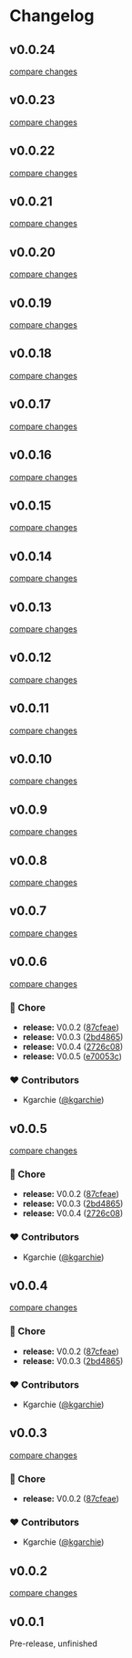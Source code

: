 # Changelog

## v0.0.24

[compare changes](https://github.com/kgarchie/form-builder/compare/v0.0.23...v0.0.24)

## v0.0.23

[compare changes](https://github.com/kgarchie/form-builder/compare/v0.0.22...v0.0.23)

## v0.0.22

[compare changes](https://github.com/kgarchie/form-builder/compare/v0.0.21...v0.0.22)

## v0.0.21

[compare changes](https://github.com/kgarchie/form-builder/compare/v0.0.20...v0.0.21)

## v0.0.20

[compare changes](https://github.com/kgarchie/form-builder/compare/v0.0.19...v0.0.20)

## v0.0.19

[compare changes](https://github.com/kgarchie/form-builder/compare/v0.0.18...v0.0.19)

## v0.0.18

[compare changes](https://github.com/kgarchie/form-builder/compare/v0.0.17...v0.0.18)

## v0.0.17

[compare changes](https://github.com/kgarchie/form-builder/compare/v0.0.16...v0.0.17)

## v0.0.16

[compare changes](https://github.com/kgarchie/form-builder/compare/v0.0.15...v0.0.16)

## v0.0.15

[compare changes](https://github.com/kgarchie/form-builder/compare/v0.0.14...v0.0.15)

## v0.0.14

[compare changes](https://github.com/kgarchie/form-builder/compare/v0.0.13...v0.0.14)

## v0.0.13

[compare changes](https://github.com/kgarchie/form-builder/compare/v0.0.12...v0.0.13)

## v0.0.12

[compare changes](https://github.com/kgarchie/form-builder/compare/v0.0.11...v0.0.12)

## v0.0.11

[compare changes](https://github.com/kgarchie/form-builder/compare/v0.0.10...v0.0.11)

## v0.0.10

[compare changes](https://github.com/kgarchie/form-builder/compare/v0.0.9...v0.0.10)

## v0.0.9

[compare changes](https://github.com/kgarchie/form-builder/compare/v0.0.8...v0.0.9)

## v0.0.8

[compare changes](https://github.com/kgarchie/form-builder/compare/v0.0.7...v0.0.8)

## v0.0.7

[compare changes](https://github.com/kgarchie/form-builder/compare/v0.0.6...v0.0.7)

## v0.0.6

[compare changes](https://github.com/kgarchie/form-builder/compare/v0.0.5...v0.0.6)

### 🏡 Chore

- **release:** V0.0.2 ([87cfeae](https://github.com/kgarchie/form-builder/commit/87cfeae))
- **release:** V0.0.3 ([2bd4865](https://github.com/kgarchie/form-builder/commit/2bd4865))
- **release:** V0.0.4 ([2726c08](https://github.com/kgarchie/form-builder/commit/2726c08))
- **release:** V0.0.5 ([e70053c](https://github.com/kgarchie/form-builder/commit/e70053c))

### ❤️ Contributors

- Kgarchie ([@kgarchie](http://github.com/kgarchie))

## v0.0.5

[compare changes](https://github.com/kgarchie/form-builder/compare/v0.0.5...v0.0.5)

### 🏡 Chore

- **release:** V0.0.2 ([87cfeae](https://github.com/kgarchie/form-builder/commit/87cfeae))
- **release:** V0.0.3 ([2bd4865](https://github.com/kgarchie/form-builder/commit/2bd4865))
- **release:** V0.0.4 ([2726c08](https://github.com/kgarchie/form-builder/commit/2726c08))

### ❤️ Contributors

- Kgarchie ([@kgarchie](http://github.com/kgarchie))

## v0.0.4

[compare changes](https://github.com/kgarchie/form-builder/compare/v0.0.5...v0.0.4)

### 🏡 Chore

- **release:** V0.0.2 ([87cfeae](https://github.com/kgarchie/form-builder/commit/87cfeae))
- **release:** V0.0.3 ([2bd4865](https://github.com/kgarchie/form-builder/commit/2bd4865))

### ❤️ Contributors

- Kgarchie ([@kgarchie](http://github.com/kgarchie))

## v0.0.3

[compare changes](https://github.com/kgarchie/form-builder/compare/v0.0.5...v0.0.3)

### 🏡 Chore

- **release:** V0.0.2 ([87cfeae](https://github.com/kgarchie/form-builder/commit/87cfeae))

### ❤️ Contributors

- Kgarchie ([@kgarchie](http://github.com/kgarchie))

## v0.0.2

[compare changes](https://github.com/kgarchie/form-builder/compare/v0.0.5...v0.0.2)

## v0.0.1
Pre-release, unfinished

